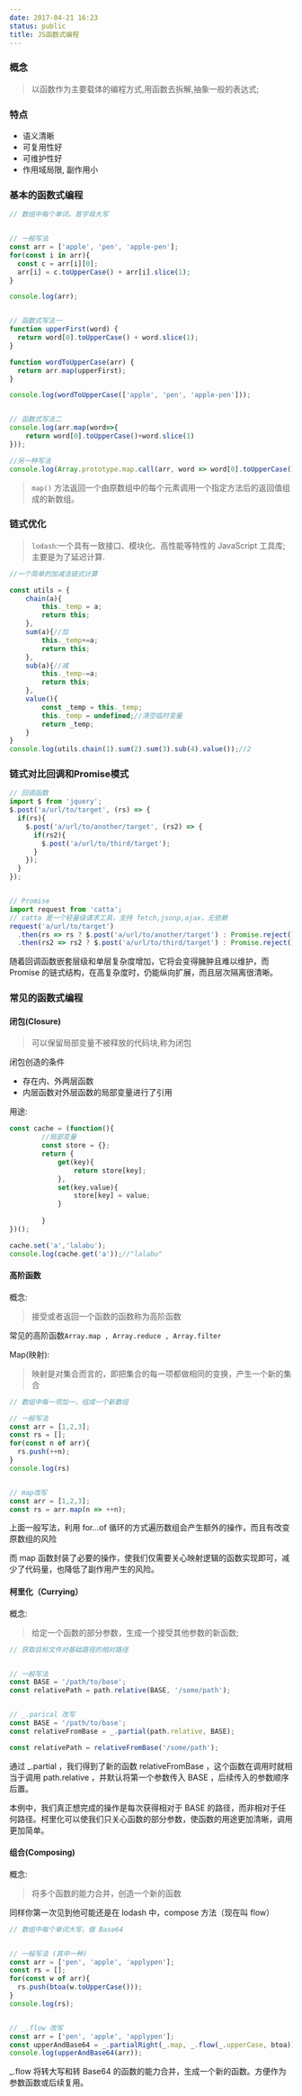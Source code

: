 ```yaml
---
date: 2017-04-21 16:23
status: public
title: JS函数式编程
---
```




### 概念

> 以函数作为主要载体的编程方式,用函数去拆解,抽象一般的表达式;

### 特点

* 语义清晰
* 可复用性好
* 可维护性好
* 作用域局限, 副作用小

### 基本的函数式编程
```js
// 数组中每个单词，首字母大写


// 一般写法
const arr = ['apple', 'pen', 'apple-pen'];
for(const i in arr){
  const c = arr[i][0];
  arr[i] = c.toUpperCase() + arr[i].slice(1);
}

console.log(arr);


// 函数式写法一
function upperFirst(word) {
  return word[0].toUpperCase() + word.slice(1);
}

function wordToUpperCase(arr) {
  return arr.map(upperFirst);
}

console.log(wordToUpperCase(['apple', 'pen', 'apple-pen']));


// 函数式写法二
console.log(arr.map(word=>{
	return word[0].toUpperCase()+word.slice(1)
}));

//另一种写法
console.log(Array.prototype.map.call(arr, word => word[0].toUpperCase() + word.slice(1)));
```
>  `map()` 方法返回一个由原数组中的每个元素调用一个指定方法后的返回值组成的新数组。

### 链式优化

> `lodash`:一个具有一致接口、模块化、高性能等特性的 JavaScript 工具库;主要是为了延迟计算.

```js
//一个简单的加减法链式计算

const utils = {
    chain(a){
        this._temp = a;
        return this;
    },
    sum(a){//加
        this._temp+=a;
        return this;
    },
    sub(a){//减
        this._temp-=a;
        return this;
    },
    value(){
        const _temp = this._temp;
        this._temp = undefined;//清空临时变量
        return _temp;
    }
}
console.log(utils.chain(1).sum(2).sum(3).sub(4).value());//2
```

### 链式对比回调和Promise模式
```js
// 回调函数
import $ from 'jquery';
$.post('a/url/to/target', (rs) => {
  if(rs){
    $.post('a/url/to/another/target', (rs2) => {
      if(rs2){
        $.post('a/url/to/third/target');
      }
    });
  }
});


// Promise
import request from 'catta';  
// catta 是一个轻量级请求工具，支持 fetch,jsonp,ajax，无依赖
request('a/url/to/target')
  .then(rs => rs ? $.post('a/url/to/another/target') : Promise.reject())
  .then(rs2 => rs2 ? $.post('a/url/to/third/target') : Promise.reject());

```
随着回调函数嵌套层级和单层复杂度增加，它将会变得臃肿且难以维护，而 Promise 的链式结构，在高复杂度时，仍能纵向扩展，而且层次隔离很清晰。

### 常见的函数式编程

#### 闭包(Closure)
> 可以保留局部变量不被释放的代码块,称为闭包

闭包创造的条件
* 存在内、外两层函数
* 内层函数对外层函数的局部变量进行了引用

用途:
```js
const cache = (function(){
		//局部变量
		const store = {};
		return {
			get(key){
				return store[key];
			},
			set(key,value){
				store[key] = value;
			}
			
		}
})();

cache.set('a','lalabu');
console.log(cache.get('a'));//"lalabu"
```

#### 高阶函数
概念:
> 接受或者返回一个函数的函数称为高阶函数

常见的高阶函数`Array.map , Array.reduce , Array.filter`

Map(映射):
> 映射是对集合而言的，即把集合的每一项都做相同的变换，产生一个新的集合

```js
// 数组中每一项加一，组成一个新数组

// 一般写法
const arr = [1,2,3];
const rs = [];
for(const n of arr){
  rs.push(++n);
}
console.log(rs)


// map改写
const arr = [1,2,3];
const rs = arr.map(n => ++n);

```
上面一般写法，利用 for...of 循环的方式遍历数组会产生额外的操作，而且有改变原数组的风险

而 map 函数封装了必要的操作，使我们仅需要关心映射逻辑的函数实现即可，减少了代码量，也降低了副作用产生的风险。

#### 柯里化（Currying）

概念:
> 给定一个函数的部分参数，生成一个接受其他参数的新函数;

```js
// 获取目标文件对基础路径的相对路径


// 一般写法
const BASE = '/path/to/base';
const relativePath = path.relative(BASE, '/some/path');


// _.parical 改写
const BASE = '/path/to/base';
const relativeFromBase = _.partial(path.relative, BASE);

const relativePath = relativeFromBase('/some/path');

```
通过 _.partial ，我们得到了新的函数 relativeFromBase ，这个函数在调用时就相当于调用 path.relative ，并默认将第一个参数传入 BASE ，后续传入的参数顺序后置。

本例中，我们真正想完成的操作是每次获得相对于 BASE 的路径，而非相对于任何路径。柯里化可以使我们只关心函数的部分参数，使函数的用途更加清晰，调用更加简单。

#### 组合(Composing)
概念:
> 将多个函数的能力合并，创造一个新的函数

同样你第一次见到他可能还是在 lodash 中，compose 方法（现在叫 flow）
```js
// 数组中每个单词大写，做 Base64


// 一般写法 (其中一种)
const arr = ['pen', 'apple', 'applypen'];
const rs = [];
for(const w of arr){
  rs.push(btoa(w.toUpperCase()));
}
console.log(rs);


// _.flow 改写
const arr = ['pen', 'apple', 'applypen'];
const upperAndBase64 = _.partialRight(_.map, _.flow(_.upperCase, btoa));
console.log(upperAndBase64(arr));
```
_.flow 将转大写和转 Base64 的函数的能力合并，生成一个新的函数。方便作为参数函数或后续复用。

